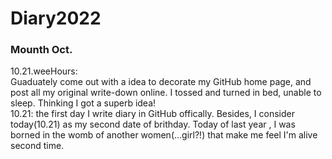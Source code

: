 # Diary2022
### Mounth Oct.
10.21.weeHours:  
Guaduately come out with a idea to decorate my GitHub home page, and post all my original write-down online. I tossed and turned in bed, unable to sleep.
Thinking I got a superb idea!  
10.21:
the first day I write diary in GitHub offically. 
 Besides, I consider  today(10.21) as my second date of brithday. Today of last year , I was borned in the womb of another women(...girl?!) that make me feel I'm alive second time. 
